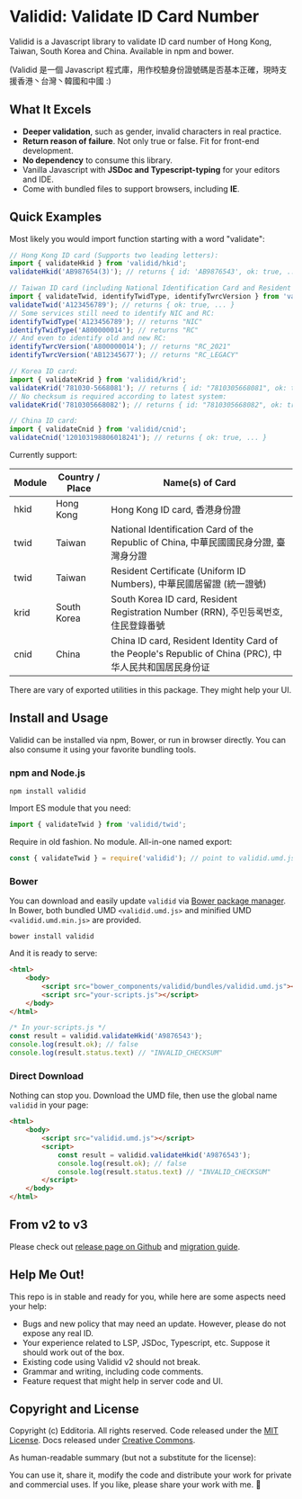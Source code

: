 # Validid: Validate ID Card Number

Validid is a Javascript library to validate ID card number of Hong Kong, Taiwan, South Korea and China. Available in npm and bower.

\(Validid 是一個 Javascript 程式庫，用作校驗身份證號碼是否基本正確，現時支援香港丶台灣丶韓國和中國 :\)

## What It Excels

- **Deeper validation**, such as gender, invalid characters in real practice.
- **Return reason of failure**. Not only true or false. Fit for front-end development.
- **No dependency** to consume this library.
- Vanilla Javascript with **JSDoc and Typescript-typing** for your editors and IDE.
- Come with bundled files to support browsers, including **IE**.

## Quick Examples

Most likely you would import function starting with a word "validate":

```js
// Hong Kong ID card (Supports two leading letters):
import { validateHkid } from 'validid/hkid';
validateHkid('AB987654(3)'); // returns { id: 'AB9876543', ok: true, ... }

// Taiwan ID card (including National Identification Card and Resident Certificate):
import { validateTwid, identifyTwidType, identifyTwrcVersion } from 'validid/twid';
validateTwid('A123456789'); // returns { ok: true, ... }
// Some services still need to identify NIC and RC:
identifyTwidType('A123456789'); // returns "NIC"
identifyTwidType('A800000014'); // returns "RC"
// And even to identify old and new RC:
identifyTwrcVersion('A800000014'); // returns "RC_2021"
identifyTwrcVersion('AB12345677'); // returns "RC_LEGACY"

// Korea ID card:
import { validateKrid } from 'validid/krid';
validateKrid('781030-5668081'); // returns { id: "7810305668081", ok: true, ... }
// No checksum is required according to latest system:
validateKrid('7810305668082'); // returns { id: "7810305668082", ok: true, ... }

// China ID card:
import { validateCnid } from 'validid/cnid';
validateCnid('120103198806018241'); // returns { ok: true, ... }
```

Currently support:

| Module   | Country / Place | Name(s) of Card |
| -------- | --------------- | --------------- |
| hkid     | Hong Kong       | Hong Kong ID card, 香港身份證 |
| twid     | Taiwan          | National Identification Card of the Republic of China, 中華民國國民身分證, 臺灣身分證 |
| twid     | Taiwan          | Resident Certificate (Uniform ID Numbers), 中華民國居留證 (統一證號) |
| krid     | South Korea     | South Korea ID card, Resident Registration Number (RRN), 주민등록번호, 住民登錄番號 |
| cnid     | China           | China ID card, Resident Identity Card of the People's Republic of China (PRC), 中华人民共和国居民身份证 |

There are vary of exported utilities in this package. They might help your UI.

## Install and Usage

Validid can be installed via npm, Bower, or run in browser directly. You can also consume it using your favorite bundling tools.

### npm and Node.js

```shell
npm install validid
```

Import ES module that you need:

```js
import { validateTwid } from 'validid/twid';
```

Require in old fashion. No module. All-in-one named export:

```js
const { validateTwid } = require('validid'); // point to validid.umd.js
```

### Bower

You can download and easily update `validid` via [Bower package manager](https://bower.io/). In Bower, both bundled UMD `<validid.umd.js>` and minified UMD `<validid.umd.min.js>` are provided.

```shell
bower install validid
```

And it is ready to serve:

```html
<html>
	<body>
		<script src="bower_components/validid/bundles/validid.umd.js"></script>
		<script src="your-scripts.js"></script>
	</body>
</html>
```

```js
/* In your-scripts.js */
const result = validid.validateHkid('A9876543');
console.log(result.ok); // false
console.log(result.status.text) // "INVALID_CHECKSUM"
```

### Direct Download

Nothing can stop you. Download the UMD file, then use the global name `validid` in your page:

```html
<html>
	<body>
		<script src="validid.umd.js"></script>
		<script>
			const result = validid.validateHkid('A9876543');
			console.log(result.ok); // false
			console.log(result.status.text) // "INVALID_CHECKSUM"
		</script>
	</body>
</html>
```

## From v2 to v3

Please check out [release page on Github](https://github.com/Edditoria/validid/releases) and [migration guide](https://github.com/Edditoria/validid/blob/main/docs/migrate-from-v2.md).

## Help Me Out!

This repo is in stable and ready for you, while here are some aspects need your help:

- Bugs and new policy that may need an update. However, please do not expose any real ID.
- Your experience related to LSP, JSDoc, Typescript, etc. Suppose it should work out of the box.
- Existing code using Validid v2 should not break.
- Grammar and writing, including code comments.
- Feature request that might help in server code and UI.

## Copyright and License

Copyright (c) Edditoria. All rights reserved. Code released under the [MIT License](LICENSE.txt). Docs released under [Creative Commons](https://creativecommons.org/licenses/by/4.0/).

As human-readable summary (but not a substitute for the license):

You can use it, share it, modify the code and distribute your work for private and commercial uses. If you like, please share your work with me. :pizza:
